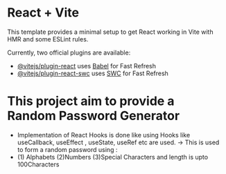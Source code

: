 # React + Vite

This template provides a minimal setup to get React working in Vite with HMR and some ESLint rules.

Currently, two official plugins are available:

- [@vitejs/plugin-react](https://github.com/vitejs/vite-plugin-react/blob/main/packages/plugin-react/README.md) uses [Babel](https://babeljs.io/) for Fast Refresh
- [@vitejs/plugin-react-swc](https://github.com/vitejs/vite-plugin-react-swc) uses [SWC](https://swc.rs/) for Fast Refresh

# This project aim to provide a Random Password Generator 
- Implementation of React Hooks is done like using Hooks like useCallback, useEffect , useState, useRef etc are used.
-> This is used to form a random password using :
- (1) Alphabets (2)Numbers (3)Special Characters 
and length is upto 100Characters